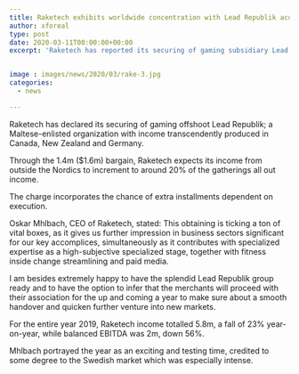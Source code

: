 ```yaml
---
title: Raketech exhibits worldwide concentration with Lead Republik acquisition
author: xforeal 
type: post
date: 2020-03-11T00:00:00+00:00
excerpt: 'Raketech has reported its securing of gaming subsidiary Lead Republik; a Maltese-enrolled organization with income transcendently produced in Canada, New Zealand and Germany '


image : images/news/2020/03/rake-3.jpg
categories:
  - news

---
```

Raketech has declared its securing of gaming offshoot Lead Republik; a Maltese-enlisted organization with income transcendently produced in Canada, New Zealand and Germany. 

Through the 1.4m ($1.6m) bargain, Raketech expects its income from outside the Nordics to increment to around 20&percnt; of the gatherings all out income. 

The charge incorporates the chance of extra installments dependent on execution. 

Oskar Mhlbach, CEO of Raketech, stated: This obtaining is ticking a ton of vital boxes, as it gives us further impression in business sectors significant for our key accomplices, simultaneously as it contributes with specialized expertise as a high-subjective specialized stage, together with fitness inside change streamlining and paid media. 

I am besides extremely happy to have the splendid Lead Republik group ready and to have the option to infer that the merchants will proceed with their association for the up and coming a year to make sure about a smooth handover and quicken further venture into new markets. 

For the entire year 2019, Raketech income totalled 5.8m, a fall of 23&percnt; year-on-year, while balanced EBITDA was 2m, down 56&percnt;. 

Mhlbach portrayed the year as an exciting and testing time, credited to some degree to the Swedish market which was especially intense.